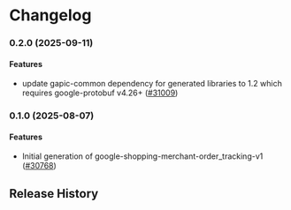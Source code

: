 # Changelog

### 0.2.0 (2025-09-11)

#### Features

* update gapic-common dependency for generated libraries to 1.2 which requires google-protobuf v4.26+ ([#31009](https://github.com/googleapis/google-cloud-ruby/issues/31009)) 

### 0.1.0 (2025-08-07)

#### Features

* Initial generation of google-shopping-merchant-order_tracking-v1 ([#30768](https://github.com/googleapis/google-cloud-ruby/issues/30768)) 

## Release History
